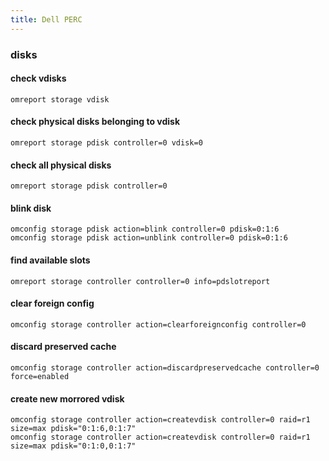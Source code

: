 ```yaml
---
title: Dell PERC
---
```


### disks

#### check vdisks
    omreport storage vdisk

#### check physical disks belonging to vdisk
    omreport storage pdisk controller=0 vdisk=0

#### check all physical disks
    omreport storage pdisk controller=0

#### blink disk
    omconfig storage pdisk action=blink controller=0 pdisk=0:1:6
    omconfig storage pdisk action=unblink controller=0 pdisk=0:1:6

#### find available slots
    omreport storage controller controller=0 info=pdslotreport

#### clear foreign config
    omconfig storage controller action=clearforeignconfig controller=0

#### discard preserved cache
    omconfig storage controller action=discardpreservedcache controller=0 force=enabled

#### create new morrored vdisk
    omconfig storage controller action=createvdisk controller=0 raid=r1 size=max pdisk="0:1:6,0:1:7"
    omconfig storage controller action=createvdisk controller=0 raid=r1 size=max pdisk="0:1:0,0:1:7"

